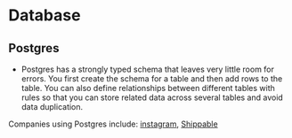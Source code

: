 # Database

## Postgres

- Postgres has a strongly typed schema that leaves very little room for errors. You first create the schema for a table
and then add rows to the table. You can also define relationships between different tables with rules so that you can
store related data across several tables and avoid data duplication.

Companies using Postgres include: [instagram](https://instagram-engineering.com/sharding-ids-at-instagram-1cf5a71e5a5c),
[Shippable](http://blog.shippable.com/why-we-moved-from-nosql-mongodb-to-postgressql)
